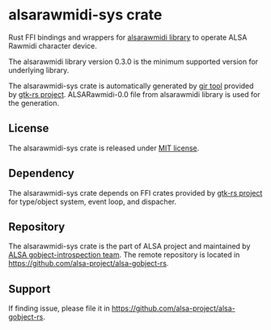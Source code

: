 # alsarawmidi-sys crate

Rust FFI bindings and wrappers for [alsarawmidi library](https://github.com/alsa-project/alsa-gobject) to
operate ALSA Rawmidi character device.

The alsarawmidi library version 0.3.0 is the minimum supported version for underlying library.

The alsarawmidi-sys crate is automatically generated by [gir tool](https://gtk-rs.org/gir/book/) provided
by [gtk-rs project](https://gtk-rs.org/). ALSARawmidi-0.0 file from alsarawmidi library is used for the
generation.

## License

The alsarawmidi-sys crate is released under [MIT license](https://spdx.org/licenses/MIT.html).

## Dependency

The alsarawmidi-sys crate depends on FFI crates provided by [gtk-rs project](https://gtk-rs.org/) for
type/object system, event loop, and dispacher.

## Repository

The alsarawmidi-sys crate is the part of ALSA project and maintained by
[ALSA gobject-introspection team](https://alsa-project.github.io/gobject-introspection-docs/).
The remote repository is located in <https://github.com/alsa-project/alsa-gobject-rs>.

## Support

If finding issue, please file it in <https://github.com/alsa-project/alsa-gobject-rs>.
